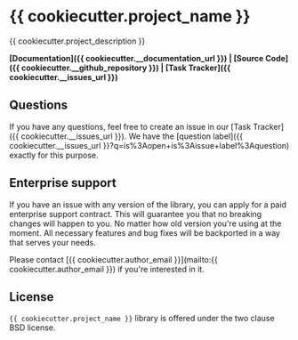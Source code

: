 # {{ cookiecutter.project_name }}

{{ cookiecutter.project_description }}

**[Documentation]({{ cookiecutter.__documentation_url }}) |
[Source Code]({{ cookiecutter.__github_repository }}) |
[Task Tracker]({{ cookiecutter.__issues_url }})**

## Questions

If you have any questions, feel free to create an issue in our
[Task Tracker]({{ cookiecutter.__issues_url }}). We have the
[question label]({{ cookiecutter.__issues_url }}?q=is%3Aopen+is%3Aissue+label%3Aquestion)
exactly for this purpose.

## Enterprise support

If you have an issue with any version of the library, you can apply for a paid
enterprise support contract. This will guarantee you that no breaking changes
will happen to you. No matter how old version you're using at the moment. All
necessary features and bug fixes will be backported in a way that serves your
needs.

Please contact [{{ cookiecutter.author_email }}](mailto:{{ cookiecutter.author_email }}) if you're
interested in it.

## License

`{{ cookiecutter.project_name }}` library is offered under the two clause BSD license.
